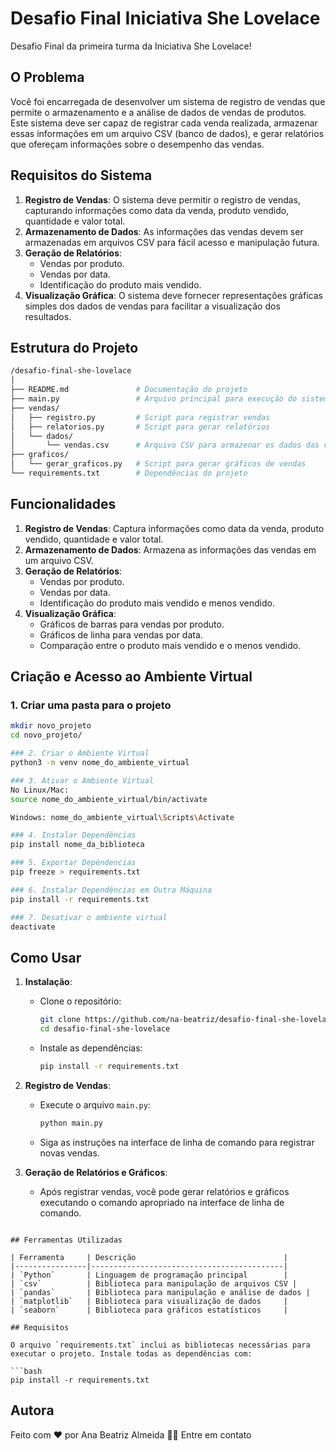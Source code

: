 #  Desafio Final Iniciativa She Lovelace

Desafio Final da primeira turma da Iniciativa She Lovelace!

## O Problema

Você foi encarregada de desenvolver um sistema de registro de vendas que permite o armazenamento e a análise de dados de vendas de produtos. Este sistema deve ser capaz de registrar cada venda realizada, armazenar essas informações em um arquivo CSV (banco de dados), e gerar relatórios que ofereçam informações sobre o desempenho das vendas.

## Requisitos do Sistema

1. **Registro de Vendas**: O sistema deve permitir o registro de vendas, capturando informações como data da venda, produto vendido, quantidade e valor total.
2. **Armazenamento de Dados**: As informações das vendas devem ser armazenadas em arquivos CSV para fácil acesso e manipulação futura.
3. **Geração de Relatórios**:
   - Vendas por produto.
   - Vendas por data.
   - Identificação do produto mais vendido.
4. **Visualização Gráfica**: O sistema deve fornecer representações gráficas simples dos dados de vendas para facilitar a visualização dos resultados.

## Estrutura do Projeto
 ```bash
/desafio-final-she-lovelace
│
├── README.md               # Documentação do projeto
├── main.py                 # Arquivo principal para execução do sistema
├── vendas/
│   ├── registro.py         # Script para registrar vendas
│   ├── relatorios.py       # Script para gerar relatórios
│   └── dados/              
│       └── vendas.csv      # Arquivo CSV para armazenar os dados das vendas
├── graficos/
│   └── gerar_graficos.py   # Script para gerar gráficos de vendas
└── requirements.txt        # Dependências do projeto
```
## Funcionalidades

1. **Registro de Vendas**: Captura informações como data da venda, produto vendido, quantidade e valor total.
2. **Armazenamento de Dados**: Armazena as informações das vendas em um arquivo CSV.
3. **Geração de Relatórios**:
   - Vendas por produto.
   - Vendas por data.
   - Identificação do produto mais vendido e menos vendido.
4. **Visualização Gráfica**:
   - Gráficos de barras para vendas por produto.
   - Gráficos de linha para vendas por data.
   - Comparação entre o produto mais vendido e o menos vendido.

## Criação e Acesso ao Ambiente Virtual

### 1. Criar uma pasta para o projeto
```bash
mkdir novo_projeto
cd novo_projeto/

### 2. Criar o Ambiente Virtual
python3 -m venv nome_do_ambiente_virtual

### 3. Ativar o Ambiente Virtual
No Linux/Mac: 
source nome_do_ambiente_virtual/bin/activate

Windows: nome_do_ambiente_virtual\Scripts\Activate

### 4. Instalar Dependências
pip install nome_da_biblioteca

### 5. Exportar Depêndencias
pip freeze > requirements.txt

### 6. Instalar Dependências em Outra Máquina
pip install -r requirements.txt

### 7. Desativar o ambiente virtual 
deactivate
```
## Como Usar

1. **Instalação**:
   - Clone o repositório:
     ```bash
     git clone https://github.com/na-beatriz/desafio-final-she-lovelace.git
     cd desafio-final-she-lovelace
     ```
   - Instale as dependências:
     ```bash
     pip install -r requirements.txt
     ```
2. **Registro de Vendas**:
   - Execute o arquivo `main.py`:
     ```bash
     python main.py
     ```
   - Siga as instruções na interface de linha de comando para registrar novas vendas.

3. **Geração de Relatórios e Gráficos**:
   - Após registrar vendas, você pode gerar relatórios e gráficos executando o comando apropriado na interface de linha de comando.
```

## Ferramentas Utilizadas

| Ferramenta     | Descrição                                 |
|----------------|-------------------------------------------|
| `Python`       | Linguagem de programação principal        |
| `csv`          | Biblioteca para manipulação de arquivos CSV |
| `pandas`       | Biblioteca para manipulação e análise de dados |
| `matplotlib`   | Biblioteca para visualização de dados     |
| `seaborn`      | Biblioteca para gráficos estatísticos     |

## Requisitos

O arquivo `requirements.txt` inclui as bibliotecas necessárias para executar o projeto. Instale todas as dependências com:

```bash
pip install -r requirements.txt
```

<h2> Autora </h2>
Feito com ❤️ por Ana Beatriz Almeida 👋🏽 Entre em contato
